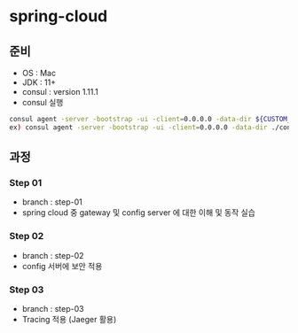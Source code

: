 # spring-cloud

## 준비

* OS : Mac
* JDK : 11+
* consul : version 1.11.1
* consul 실행

```bash
consul agent -server -bootstrap -ui -client=0.0.0.0 -data-dir ${CUSTOM_CONSOL_DATA_DIR}
ex) consul agent -server -bootstrap -ui -client=0.0.0.0 -data-dir ./consul/data
```

## 과정

### Step 01

* branch : step-01
* spring cloud 중 gateway 및 config server 에 대한 이해 및 동작 실습

### Step 02

* branch : step-02
* config 서버에 보안 적용

### Step 03

* branch : step-03
* Tracing 적용 (Jaeger 활용)
